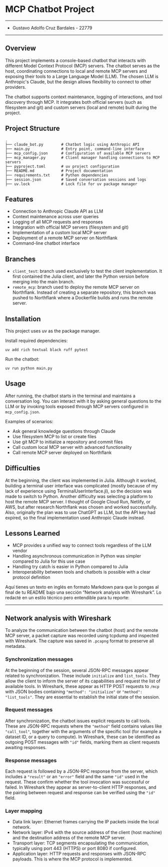 # MCP Chatbot Project
---
- Gustavo Adolfo Cruz Bardales - 22779
---
## Overview

This project implements a console-based chatbot that interacts with different Model Context Protocol (MCP) servers. The chatbot serves as the host, coordinating connections to local and remote MCP servers and exposing their tools to a Large Language Model (LLM). The chosen LLM is Anthropic's Claude, but the design allows flexibility to connect to other providers.

The chatbot supports context maintenance, logging of interactions, and tool discovery through MCP. It integrates both official servers (such as filesystem and git) and custom servers (local and remote) built during the project.

## Project Structure

```
.
├── claude_bot.py        # Chatbot logic using Anthropic API
├── main.py              # Entry point, command-line interface
├── mcp_config.json      # Configuration of available MCP servers
├── mcp_manager.py       # Client manager handling connections to MCP servers
├── pyproject.toml       # uv project configuration
├── README.md            # Project documentation
├── requirements.txt     # Python dependencies
├── session.json         # Saved conversation sessions and logs
├── uv.lock              # Lock file for uv package manager
```

## Features

* Connection to Anthropic Claude API as LLM
* Context maintenance across user queries
* Logging of all MCP requests and responses
* Integration with official MCP servers (filesystem and git)
* Implementation of a custom local MCP server
* Deployment of a remote MCP server on Northflank
* Command-line chatbot interface

## Branches

* `client_test`: branch used exclusively to test the client implementation. It first contained the Julia client, and later the Python version before merging into the main branch.
* `remote_mcp`: branch used to deploy the remote MCP server on Northflank. Instead of creating a separate repository, this branch was pushed to Northflank where a Dockerfile builds and runs the remote server.

## Installation

This project uses uv as the package manager.

Install required dependencies:

```
uv add rich textual black ruff pytest
```

Run the chatbot:

```
uv run python main.py
```

## Usage

After running, the chatbot starts in the terminal and maintains a conversation log. You can interact with it by asking general questions to the LLM or by invoking tools exposed through MCP servers configured in `mcp_config.json`.

Examples of scenarios:

* Ask general knowledge questions through Claude
* Use filesystem MCP to list or create files
* Use git MCP to initialize a repository and commit files
* Call custom local MCP server with advanced functionality
* Call remote MCP server deployed on Northflank

## Difficulties

At the beginning, the client was implemented in Julia. Although it worked, building a terminal user interface was complicated (mostly because of my lack of experience using TerminalUserInterface.jl), so the decision was made to switch to Python. 
Another difficulty was selecting a platform to host the remote MCP server. I thought of Google Cloud Run, Netlify, or AWS, but after research Northflank was chosen and worked successfully.
Also, originally the plan was to use ChatGPT as LLM, but the API key had expired, so the final implementation used Anthropic Claude instead.

## Lessons Learned

* MCP provides a unified way to connect tools regardless of the LLM vendor
* Handling asynchronous communication in Python was simpler compared to Julia for this use case
* Handling try catch is easier in Python compared to Julia
* Interoperability between tools and chatbots is possible with a clear protocol definition

Aquí tienes un texto en inglés en formato Markdown para que lo pongas al final de tu README bajo una sección “Network analysis with Wireshark”. Lo redacté en un estilo técnico pero entendible para tu reporte:

---

## Network analysis with Wireshark

To analyze the communication between the chatbot (host) and the remote MCP server, a packet capture was recorded using tcpdump and inspected with Wireshark. The capture was saved in `.pcapng` format to preserve all metadata.

### Synchronization messages

At the beginning of the session, several JSON-RPC messages appear related to synchronization. These include `initialize` and `list_tools`. They allow the client to inform the server of its capabilities and request the list of available tools. In Wireshark, these appear as HTTP POST requests to `/mcp` with JSON bodies containing `"method": "initialize"` or `"method": "list_tools"`. They are essential to establish the initial state of the session.

### Request messages

After synchronization, the chatbot issues explicit requests to call tools. These are JSON-RPC requests where the `"method"` field contains values like `"call_tool"`, together with the arguments of the specific tool (for example a dataset ID, or a query to compute). In Wireshark, these can be identified as outgoing POST messages with `"id"` fields, marking them as client requests awaiting responses.

### Response messages

Each request is followed by a JSON-RPC response from the server, which includes a `"result"` or an `"error"` field and the same `"id"` used in the request. These confirm whether the tool invocation was successful or failed. In Wireshark they appear as server-to-client HTTP responses, and the pairing between request and response can be verified using the `"id"` field.

### Layer mapping

* Data link layer: Ethernet frames carrying the IP packets inside the local network.
* Network layer: IPv4 with the source address of the client (host machine) and the destination address of the remote MCP server.
* Transport layer: TCP segments encapsulating the communication, typically using port 443 (HTTPS) or port 8080 if configured.
* Application layer: HTTP requests and responses with JSON-RPC payloads. This is where the MCP protocol is implemented.


